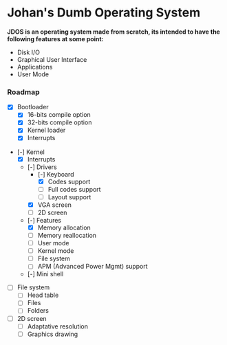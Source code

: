 # Johan's Dumb Operating System

**JDOS is an operating system made from scratch, its intended to have the
following features at some point:**
- Disk I/O
- Graphical User Interface
- Applications
- User Mode

### Roadmap
- [x] Bootloader
    - [x] 16-bits compile option
    - [x] 32-bits compile option
    - [x] Kernel loader
    - [x] Interrupts
- [-] Kernel
    - [x] Interrupts
    - [-] Drivers
        - [-] Keyboard
            - [x] Codes support
            - [ ] Full codes support
            - [ ] Layout support
        - [x] VGA screen
        - [ ] 2D screen
    - [-] Features
        - [x] Memory allocation
        - [ ] Memory reallocation
        - [ ] User mode
        - [ ] Kernel mode
        - [ ] File system
        - [ ] APM (Advanced Power Mgmt) support
    - [-] Mini shell
- [ ] File system
    - [ ] Head table
    - [ ] Files
    - [ ] Folders
- [ ] 2D screen
    - [ ] Adaptative resolution
    - [ ] Graphics drawing
